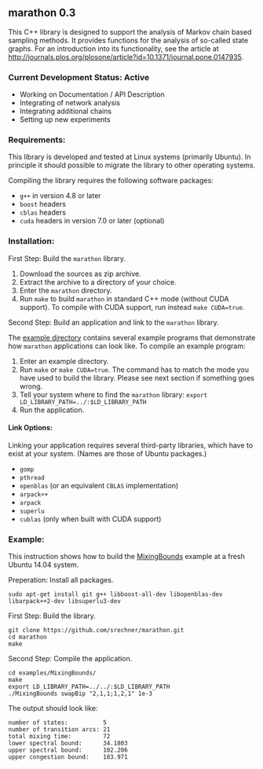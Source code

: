 ## marathon 0.3

This C++ library is designed to support the analysis of Markov chain based sampling methods. It provides functions for the analysis of so-called state graphs. For an introduction into its functionality, see the article at http://journals.plos.org/plosone/article?id=10.1371/journal.pone.0147935.

### Current Development Status: Active
* Working on Documentation / API Description
* Integrating of network analysis
* Integrating additional chains
* Setting up new experiments

### Requirements:

This library is developed and tested at Linux systems (primarily Ubuntu). In principle it should possible to migrate the library to other operating systems.

Compiling the library requires the following software packages:
 * `g++` in version 4.8 or later
 * `boost` headers 
 * `cblas` headers
 * `cuda` headers in version 7.0 or later (optional)

### Installation:

First Step: Build the `marathon` library.

1. Download the sources as zip archive.
2. Extract the archive to a directory of your choice.
3. Enter the `marathon` directory.
4. Run `make` to build `marathon` in standard C++ mode (without CUDA support). To compile with CUDA support, run instead `make CUDA=true`.

Second Step: Build an application and link to the `marathon` library.

The [example directory](https://github.com/srechner/marathon/blob/master/examples/) contains several example programs that demonstrate how `marathon` applications can look like. To compile an example program:

1. Enter an example directory.
2. Run `make` or `make CUDA=true`. The command has to match the mode you have used to build the library. Please see next section if something goes wrong.
3. Tell your system where to find the `marathon` library: `export LD_LIBRARY_PATH=../:$LD_LIBRARY_PATH`
4. Run the application.

#### Link Options:

Linking your application requires several third-party libraries, which have to exist at your system. (Names are those of Ubuntu packages.)
 * `gomp`
 * `pthread`
 * `openblas` (or an equivalent `CBLAS` implementation)
 * `arpack++`
 * `arpack`
 * `superlu`
 * `cublas`	(only when built with CUDA support)

### Example:

This instruction shows how to build the [MixingBounds](https://github.com/srechner/marathon/blob/master/examples/MixingBounds/) example at a fresh Ubuntu 14.04 system.

Preperation: Install all packages.

	sudo apt-get install git g++ libboost-all-dev libopenblas-dev libarpack++2-dev libsuperlu3-dev

First Step: Build the library.

	git clone https://github.com/srechner/marathon.git
	cd marathon
	make

Second Step: Compile the application.

	cd examples/MixingBounds/
	make
	export LD_LIBRARY_PATH=../../:$LD_LIBRARY_PATH
	./MixingBounds swapBip "2,1,1;1,2,1" 1e-3

The output should look like:

	number of states:          5
	number of transition arcs: 21
	total mixing time:         72
	lower spectral bound:      34.1803
	upper spectral bound:      102.206
	upper congestion bound:    183.971

